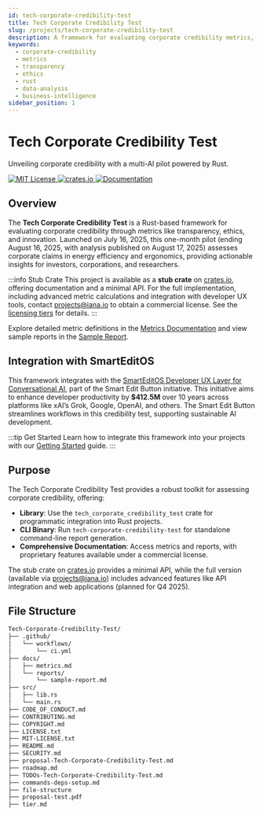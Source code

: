 ```yaml
---
id: tech-corporate-credibility-test
title: Tech Corporate Credibility Test
slug: /projects/tech-corporate-credibility-test
description: A framework for evaluating corporate credibility metrics, with a stub crate on crates.io and a full proprietary implementation available via commercial license.
keywords:
  - corporate-credibility
  - metrics
  - transparency
  - ethics
  - rust
  - data-analysis
  - business-intelligence
sidebar_position: 1
---
```


# Tech Corporate Credibility Test

Unveiling corporate credibility with a multi-AI pilot powered by Rust.

<div style={{ display: 'flex', gap: '10px', marginBottom: '20px' }}>
  <a href="https://github.com/ianaio/Tech-Corporate-Credibility-Test/blob/main/MIT-LICENSE.txt">
    <img src="https://img.shields.io/badge/license-MIT-blue.svg" alt="MIT License" />
  </a>
  <a href="https://crates.io/crates/tech-corporate-credibility-test">
    <img src="https://img.shields.io/crates/v/tech-corporate-credibility-test.svg" alt="crates.io" />
  </a>
  <a href="https://docs.iana.io">
    <img src="https://img.shields.io/badge/docs-iana.io-blue" alt="Documentation" />
  </a>
</div>

## Overview

The **Tech Corporate Credibility Test** is a Rust-based framework for evaluating corporate credibility through metrics like transparency, ethics, and innovation. Launched on July 16, 2025, this one-month pilot (ending August 16, 2025, with analysis published on August 17, 2025) assesses corporate claims in energy efficiency and ergonomics, providing actionable insights for investors, corporations, and researchers.

:::info Stub Crate
This project is available as a **stub crate** on [crates.io](https://crates.io/crates/tech-corporate-credibility-test), offering documentation and a minimal API. For the full implementation, including advanced metric calculations and integration with developer UX tools, contact [projects@iana.io](mailto:projects@iana.io) to obtain a commercial license. See the [licensing tiers](https://github.com/ianaio/Tech-Corporate-Credibility-Test/blob/main/tier.md) for details.
:::

Explore detailed metric definitions in the [Metrics Documentation](https://github.com/ianaio/Tech-Corporate-Credibility-Test/blob/main/docs/metrics.md) and view sample reports in the [Sample Report](https://github.com/ianaio/Tech-Corporate-Credibility-Test/blob/main/docs/reports/sample-report.md).

## Integration with SmartEditOS

This framework integrates with the [SmartEditOS Developer UX Layer for Conversational AI](https://github.com/ianaio/SmartEditOS-Developer-UX-Layer-for-Conversational-AI), part of the Smart Edit Button initiative. This initiative aims to enhance developer productivity by **$412.5M** over 10 years across platforms like xAI’s Grok, Google, OpenAI, and others. The Smart Edit Button streamlines workflows in this credibility test, supporting sustainable AI development.

:::tip Get Started
Learn how to integrate this framework into your projects with our [Getting Started](/getting-started) guide.
:::

## Purpose

The Tech Corporate Credibility Test provides a robust toolkit for assessing corporate credibility, offering:

- **Library**: Use the `tech_corporate_credibility_test` crate for programmatic integration into Rust projects.
- **CLI Binary**: Run `tech-corporate-credibility-test` for standalone command-line report generation.
- **Comprehensive Documentation**: Access metrics and reports, with proprietary features available under a commercial license.

The stub crate on [crates.io](https://crates.io/crates/tech-corporate-credibility-test) provides a minimal API, while the full version (available via [projects@iana.io](mailto:projects@iana.io)) includes advanced features like API integration and web applications (planned for Q4 2025).

## File Structure

```bash
Tech-Corporate-Credibility-Test/
├── .github/
│   └── workflows/
│       └── ci.yml
├── docs/
│   ├── metrics.md
│   └── reports/
│       └── sample-report.md
├── src/
│   ├── lib.rs
│   └── main.rs
├── CODE_OF_CONDUCT.md
├── CONTRIBUTING.md
├── COPYRIGHT.md
├── LICENSE.txt
├── MIT-LICENSE.txt
├── README.md
├── SECURITY.md
├── proposal-Tech-Corporate-Credibility-Test.md
├── roadmap.md
├── TODOs-Tech-Corporate-Credibility-Test.md
├── commands-deps-setup.md
├── file-structure
├── proposal-test.pdf
├── tier.md
